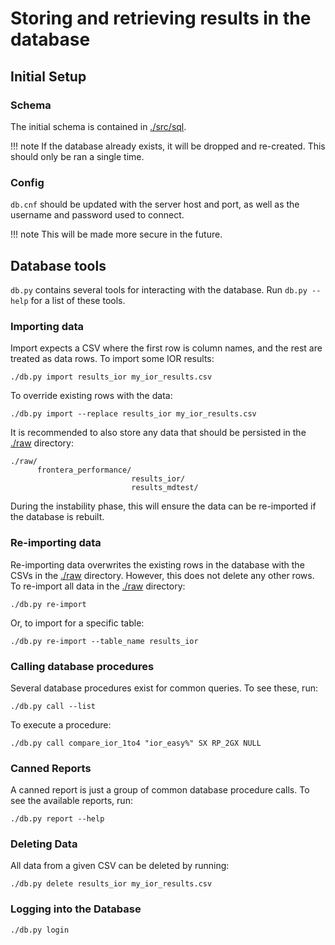 # Storing and retrieving results in the database

## Initial Setup
### Schema
The initial schema is contained in [./src/sql](./src/sql).

!!! note
    If the database already exists, it will be dropped and re-created.
    This should only be ran a single time.

### Config
`db.cnf` should be updated with the server host and port, as well as the username and password used to connect.

!!! note
    This will be made more secure in the future.

## Database tools
`db.py` contains several tools for interacting with the database.
Run `db.py --help` for a list of these tools.

### Importing data
Import expects a CSV where the first row is column names, and the rest are treated as
data rows. To import some IOR results:
```
./db.py import results_ior my_ior_results.csv
```
To override existing rows with the data:
```
./db.py import --replace results_ior my_ior_results.csv
```
It is recommended to also store any data that should be persisted in the [./raw](./raw) directory:
```
./raw/
      frontera_performance/
                           results_ior/
                           results_mdtest/
```
During the instability phase, this will ensure the data can be re-imported if the database is rebuilt.

### Re-importing data
Re-importing data overwrites the existing rows in the database with the CSVs in the [./raw](./raw) directory.
However, this does not delete any other rows. To re-import all data in the [./raw](./raw) directory:
```
./db.py re-import
```
Or, to import for a specific table:
```
./db.py re-import --table_name results_ior
```

### Calling database procedures
Several database procedures exist for common queries. To see these, run:
```
./db.py call --list
```
To execute a procedure:
```
./db.py call compare_ior_1to4 "ior_easy%" SX RP_2GX NULL
```

### Canned Reports
A canned report is just a group of common database procedure calls. To see the available reports, run:
```
./db.py report --help
```

### Deleting Data
All data from a given CSV can be deleted by running:
```
./db.py delete results_ior my_ior_results.csv
```

### Logging into the Database
```
./db.py login
```
